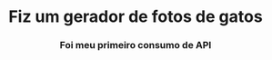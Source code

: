 <h1 align="center">Fiz um gerador de fotos de gatos</h1>
<h3 align="center">Foi meu primeiro consumo de API</h3>
<p align="left">
</p>
